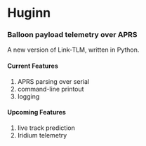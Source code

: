 # Huginn
### Balloon payload telemetry over APRS 

A new version of Link-TLM, written in Python.

#### Current Features

1. APRS parsing over serial
2. command-line printout
3. logging

#### Upcoming Features

1. live track prediction
2. Iridium telemetry